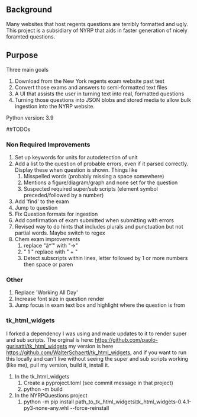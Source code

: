 ## Background
Many websites that host regents questions are terribly formatted and ugly. 
This project is a subsidiary of NYRP that aids in faster generation of nicely
foramted questions.

## Purpose
Three main goals
1) Download from the New York regents exam website past test
2) Convert those exams and answers to semi-formatted text files
3) A UI that assists the user in turning text into real, formatted questions
4) Turning those questions into JSON blobs and stored media to allow bulk
ingestion into the NYRP website.

Python version: 3.9

##TODOs


### Non Required Improvements
1. Set up keywords for units for autodetection of unit
2. Add a list to the question of probable errors, even if it parsed correctly. Display these when question is shown. Things like
   1. Misspelled words (probably missing a space somewhere)
   2. Mentions a figure/diagram/graph and none set for the question
   3. Suspected required super/sub scripts (element symbol preceded/followed by a number)
3. Add 'find' to the exam
4. Jump to question
5. Fix Question formats for ingestion
6. Add confirmation of exam submitted when submitting with errors
7. Revised way to do hints that includes plurals and punctuation but not partial words. Maybe switch to regex
8. Chem exam improvements
   1. replace "â†’" with "->"
   2. " 1 " replace with " + "
   3. Detect subscripts within lines, letter followed by 1 or more numbers then space or paren
### Other
1. Replace 'Working All Day'
2. Increase font size in question render
3. Jump focus in exam text box and highlight where the question is from

### tk_html_widgets
I forked a dependency I was using and made updates to it to render 
super and sub scripts. The orginal is here: https://github.com/paolo-gurisatti/tk_html_widgets
my version is here https://github.com/WalterSchaertl/tk_html_widgets, and if
you want to run this locally and can't live without seeing the super and
sub scripts working (like me), pull my version, build it, install it.
1. In the tk_html_widgets
   1. Create a pyproject.toml (see commit message in that project)
   2. python -m build
2. In the NYRPQuestions project
   1. python -m pip install path_to_tk_html_widgets\tk_html_widgets-0.4.1-py3-none-any.whl --force-reinstall

